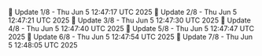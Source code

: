 📌 Update 1/8 - Thu Jun  5 12:47:17 UTC 2025
📌 Update 2/8 - Thu Jun  5 12:47:21 UTC 2025
📌 Update 3/8 - Thu Jun  5 12:47:30 UTC 2025
📌 Update 4/8 - Thu Jun  5 12:47:40 UTC 2025
📌 Update 5/8 - Thu Jun  5 12:47:47 UTC 2025
📌 Update 6/8 - Thu Jun  5 12:47:54 UTC 2025
📌 Update 7/8 - Thu Jun  5 12:48:05 UTC 2025
